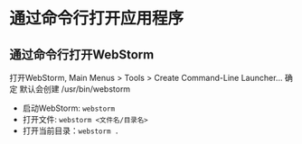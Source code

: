 #  通过命令行打开应用程序

## 通过命令行打开WebStorm

打开WebStorm,  Main Menus > Tools > Create Command-Line Launcher...  确定
默认会创建 /usr/bin/webstorm 

- 启动WebStorm: `webstorm`
- 打开文件: `webstorm <文件名/目录名> `
- 打开当前目录：`webstorm .`

